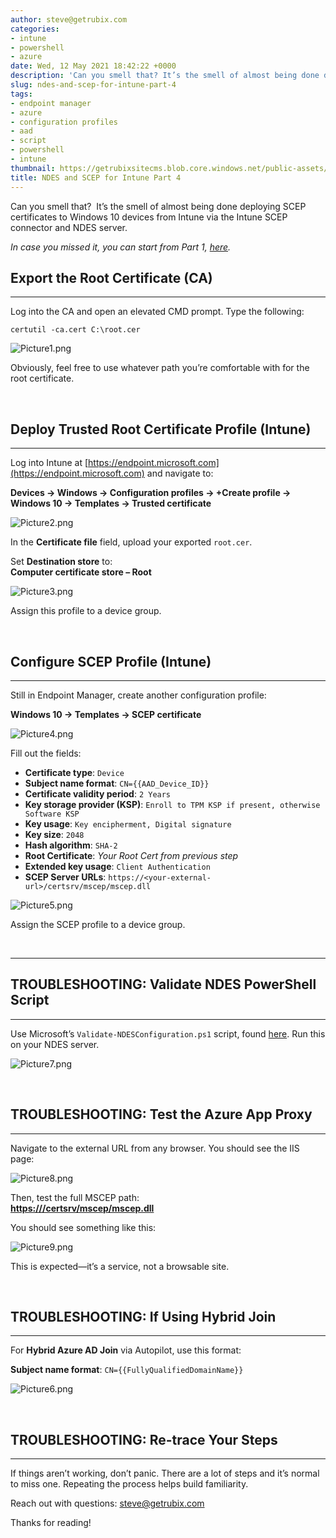```yaml
---
author: steve@getrubix.com
categories:
- intune
- powershell
- azure
date: Wed, 12 May 2021 18:42:22 +0000
description: 'Can you smell that? It’s the smell of almost being done deploying SCEP certificates to Windows 10 devices from Intune via the Intune SCEP connector and NDES server.'
slug: ndes-and-scep-for-intune-part-4
tags:
- endpoint manager
- azure
- configuration profiles
- aad
- script
- powershell
- intune
thumbnail: https://getrubixsitecms.blob.core.windows.net/public-assets/content/v1/thumbnails/ndes-and-scep-for-intune-part-4_thumbnail.jpg
title: NDES and SCEP for Intune Part 4
---
```


Can you smell that?  It’s the smell of almost being done deploying SCEP certificates to Windows 10 devices from Intune via the Intune SCEP connector and NDES server.

_In case you missed it, you can start from Part 1,_ [_here_](https://www.getrubix.com/blog/ndes-and-scep-for-intune-part-1)_._

## Export the Root Certificate (CA)
---

Log into the CA and open an elevated CMD prompt. Type the following:

```
certutil -ca.cert C:\root.cer
```

![Picture1.png](https://getrubixsitecms.blob.core.windows.net/public-assets/content/v1/5dd365a31aa1fd743bc30b8e/1620844082586-IK38KPUSED1GWDIHAHL1/Picture1.png)

Obviously, feel free to use whatever path you’re comfortable with for the root certificate.

&nbsp;

## Deploy Trusted Root Certificate Profile (Intune)
---

Log into Intune at [https://endpoint.microsoft.com](https://endpoint.microsoft.com) and navigate to:

**Devices → Windows → Configuration profiles → +Create profile → Windows 10 → Templates → Trusted certificate**

![Picture2.png](https://getrubixsitecms.blob.core.windows.net/public-assets/content/v1/5dd365a31aa1fd743bc30b8e/1620844124943-PIJ7DKFWOPCW2HFV5MR9/Picture2.png)

In the **Certificate file** field, upload your exported `root.cer`.

Set **Destination store** to:  
**Computer certificate store – Root**

![Picture3.png](https://getrubixsitecms.blob.core.windows.net/public-assets/content/v1/5dd365a31aa1fd743bc30b8e/1620844189456-D142NHAIMWHENXMPN2IV/Picture3.png)

Assign this profile to a device group.

&nbsp;

## Configure SCEP Profile (Intune)
---

Still in Endpoint Manager, create another configuration profile:

**Windows 10 → Templates → SCEP certificate**

![Picture4.png](https://getrubixsitecms.blob.core.windows.net/public-assets/content/v1/5dd365a31aa1fd743bc30b8e/1620844200395-OE1DZ26TK9HC3B4S2JWK/Picture4.png)

Fill out the fields:

- **Certificate type**: `Device`
- **Subject name format**: `CN={{AAD_Device_ID}}`
- **Certificate validity period**: `2 Years`
- **Key storage provider (KSP)**: `Enroll to TPM KSP if present, otherwise Software KSP`
- **Key usage**: `Key encipherment, Digital signature`
- **Key size**: `2048`
- **Hash algorithm**: `SHA-2`
- **Root Certificate**: *Your Root Cert from previous step*
- **Extended key usage**: `Client Authentication`
- **SCEP Server URLs**: `https://<your-external-url>/certsrv/mscep/mscep.dll`

![Picture5.png](https://getrubixsitecms.blob.core.windows.net/public-assets/content/v1/5dd365a31aa1fd743bc30b8e/1620844323147-2ZCUWN7NQJJ3VQZDL8AH/Picture5.png)

Assign the SCEP profile to a device group.

&nbsp;

---

## TROUBLESHOOTING: Validate NDES PowerShell Script
---

Use Microsoft’s `Validate-NDESConfiguration.ps1` script, found [here](https://github.com/microsoftgraph/powershell-intune-samples/blob/master/CertificationAuthority/Validate-NDESConfiguration.ps1). Run this on your NDES server.

![Picture7.png](https://getrubixsitecms.blob.core.windows.net/public-assets/content/v1/5dd365a31aa1fd743bc30b8e/1620844579892-FW45116LXL1UP7X2KE7C/Picture7.png)

&nbsp;

## TROUBLESHOOTING: Test the Azure App Proxy
---

Navigate to the external URL from any browser. You should see the IIS page:

![Picture8.png](https://getrubixsitecms.blob.core.windows.net/public-assets/content/v1/5dd365a31aa1fd743bc30b8e/1620844619513-K3Y3WWCBXXRNRRZJUWVV/Picture8.png)

Then, test the full MSCEP path:  
[**https://<yourExternalURL>/certsrv/mscep/mscep.dll**](https://%3cyourExternalURL%3e/certsrv/mscep/mscep.dll)

You should see something like this:

![Picture9.png](https://getrubixsitecms.blob.core.windows.net/public-assets/content/v1/5dd365a31aa1fd743bc30b8e/1620844646040-ULJHYIBKV79XQ0RBKEVG/Picture9.png)

This is expected—it’s a service, not a browsable site.

&nbsp;

## TROUBLESHOOTING: If Using Hybrid Join
---

For **Hybrid Azure AD Join** via Autopilot, use this format:

**Subject name format**: `CN={{FullyQualifiedDomainName}}`

![Picture6.png](https://getrubixsitecms.blob.core.windows.net/public-assets/content/v1/5dd365a31aa1fd743bc30b8e/1620844902326-UYI3BTDCUTA6WTGKEHMW/Picture6.png)

&nbsp;

## TROUBLESHOOTING: Re-trace Your Steps
---

If things aren’t working, don’t panic. There are a lot of steps and it’s normal to miss one. Repeating the process helps build familiarity.

Reach out with questions: [steve@getrubix.com](mailto:steve@getrubix.com)

Thanks for reading!
